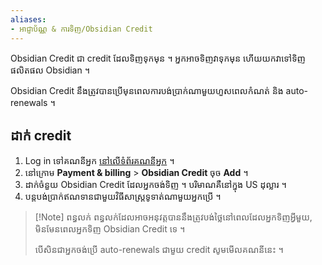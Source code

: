 ```yaml
---
aliases:
- អាជ្ញាប័ណ្ណ & ការទិញ/Obsidian Credit
---
```


Obsidian Credit ជា credit ដែលទិញទុកមុន ។ អ្នកអាចទិញវាទុកមុន ហើយយកវាទៅទិញផលិតផល Obsidian ។

Obsidian Credit នឹងត្រូវបានប្រើមុនពេលការបង់ប្រាក់ណាមួយហួសពេលកំណត់ និង auto-renewals ។

## ដាក់ credit

1. Log in ទៅគណនីអ្នក [នៅលើទំព័រគណនីអ្នក](https://obsidian.md/account) ។
2. នៅក្រោម **Payment & billing** > **Obsidian Credit** ចុច **Add** ។
3. ដាក់ចំនួយ Obsidian Credit ដែលអ្នកចង់ទិញ ។ បរិមាណគឺនៅក្នុង US ដុល្លារ ។
4. បន្តបង់ប្រាក់ឥណទានជាមួយវិធីសាស្ត្រទូទាត់ណាមួយអ្នកប្រើ ។

> [!Note] ពន្ធលក់
> ពន្ធលក់ដែលអាចអនុវត្តបាននឹងត្រូវបង់ថ្លៃនៅពេលដែលអ្នកទិញអ្វីមួយ, មិនមែនពេលអ្នកទិញ Obsidian Credit ទេ ។
>
> បើសិនជាអ្នកចង់ប្រើ auto-renewals ជាមួយ credit សូមមើលគណនីនេះ ។
